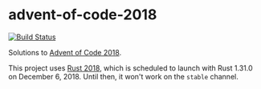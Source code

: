 # advent-of-code-2018

[![Build Status](https://travis-ci.org/maxdavidson/advent-of-code-2018.svg?branch=rust)](https://travis-ci.org/maxdavidson/advent-of-code-2018)

Solutions to [Advent of Code 2018](https://adventofcode.com/2018).

This project uses [Rust 2018](https://blog.rust-lang.org/2018/07/27/what-is-rust-2018.html), which is scheduled to launch with Rust 1.31.0 on December 6, 2018. Until then, it won't work on the `stable` channel.
